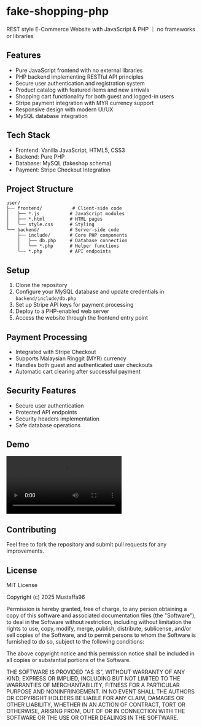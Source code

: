 # fake-shopping-php
REST style E-Commerce Website with JavaScript & PHP ｜ no frameworks or libraries 

## Features
- Pure JavaScript frontend with no external libraries
- PHP backend implementing RESTful API principles
- Secure user authentication and registration system
- Product catalog with featured items and new arrivals
- Shopping cart functionality for both guest and logged-in users
- Stripe payment integration with MYR currency support
- Responsive design with modern UI/UX
- MySQL database integration

## Tech Stack
- Frontend: Vanilla JavaScript, HTML5, CSS3
- Backend: Pure PHP
- Database: MySQL (fakeshop schema)
- Payment: Stripe Checkout Integration

## Project Structure
```
user/
├── frontend/           # Client-side code
│   ├── *.js           # JavaScript modules
│   ├── *.html         # HTML pages
│   └── style.css      # Styling
└── backend/           # Server-side code
    ├── include/       # Core PHP components
    │   ├── db.php     # Database connection
    │   └── *.php      # Helper functions
    └── *.php          # API endpoints
```

## Setup
1. Clone the repository
2. Configure your MySQL database and update credentials in `backend/include/db.php`
3. Set up Stripe API keys for payment processing
4. Deploy to a PHP-enabled web server
5. Access the website through the frontend entry point

## Payment Processing
- Integrated with Stripe Checkout
- Supports Malaysian Ringgit (MYR) currency
- Handles both guest and authenticated user checkouts
- Automatic cart clearing after successful payment

## Security Features
- Secure user authentication
- Protected API endpoints
- Security headers implementation
- Safe database operations

## Demo
![Demo Video](user/demo/demo.mp4)

## Contributing
Feel free to fork the repository and submit pull requests for any improvements.

## License
MIT License

Copyright (c) 2025 Mustaffa96

Permission is hereby granted, free of charge, to any person obtaining a copy
of this software and associated documentation files (the "Software"), to deal
in the Software without restriction, including without limitation the rights
to use, copy, modify, merge, publish, distribute, sublicense, and/or sell
copies of the Software, and to permit persons to whom the Software is
furnished to do so, subject to the following conditions:

The above copyright notice and this permission notice shall be included in all
copies or substantial portions of the Software.

THE SOFTWARE IS PROVIDED "AS IS", WITHOUT WARRANTY OF ANY KIND, EXPRESS OR
IMPLIED, INCLUDING BUT NOT LIMITED TO THE WARRANTIES OF MERCHANTABILITY,
FITNESS FOR A PARTICULAR PURPOSE AND NONINFRINGEMENT. IN NO EVENT SHALL THE
AUTHORS OR COPYRIGHT HOLDERS BE LIABLE FOR ANY CLAIM, DAMAGES OR OTHER
LIABILITY, WHETHER IN AN ACTION OF CONTRACT, TORT OR OTHERWISE, ARISING FROM,
OUT OF OR IN CONNECTION WITH THE SOFTWARE OR THE USE OR OTHER DEALINGS IN THE
SOFTWARE.
